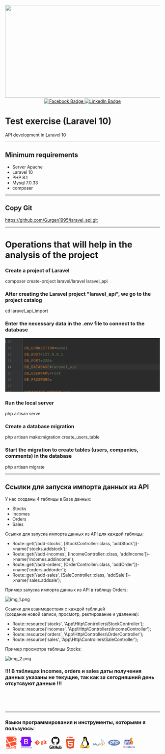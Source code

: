 <div id="header" align="center">
  <img src="https://media.giphy.com/media/qgQUggAC3Pfv687qPC/giphy.gif" width="600" height="300"/>
</div>

<div id="badges" align="center">
   <a href="https://www.facebook.com/gurgen1995">
    <img src="https://img.shields.io/badge/Facebook-blue?style=for-the-badge&logo=facebook&logoColor=white" alt="Facebook Badge"/>
  </a>
   <a href="https://www.linkedin.com/in/%D0%B3%D1%83%D1%80%D0%B3%D0%B5%D0%BD-%D0%BC%D0%BA%D1%80%D1%82%D1%87%D1%8F%D0%BD-15073627a">
    <img src="https://img.shields.io/badge/LinkedIn-blue?style=for-the-badge&logo=linkedin&logoColor=white" alt="LinkedIn Badge"/>
  </a>
</div>

Test exercise (Laravel 10)
=============

API development in Laravel 10
____________
Minimum requirements
------------

* Server Apache
* Laravel 10
* PHP 8.1
* Mysql 7.0.33
* composer
____________
## Copy Git

https://github.com/Gurgen1995/laravel_api.git
____________
# Operations that will help in the analysis of the project

### Create a project of Laravel

composer create-project laravel/laravel laravel_api

### After creating the Laravel project "laravel_api", we go to the project catalog

cd laravel_api_import

### Enter the necessary data in the .env file to connect to the database

![env.png](env.png)

### Run the local server
php artisan serve

### Create a database migration

php artisan make:migration create_users_table

### Start the migration to create tables (users, companies, comments) in the database

php artisan migrate

____________
Ссылки для запуска импорта данных из API
--------------------
У нас созданы 4 таблицы в Базе данных:
* Stocks
* Incomes
* Orders
* Sales

Ссылки для запуска импорта данных из API для каждой таблицы:
* Route::get('/add-stocks', [StockController::class, 'addStock'])->name('stocks.addstock');
* Route::get('/add-incomes', [IncomeController::class, 'addIncome'])->name('incomes.addincome');
* Route::get('/add-orders', [OrderController::class, 'addOrder'])->name('orders.addorder');
* Route::get('/add-sales', [SaleController::class, 'addSale'])->name('sales.addsale');

Пример запуска импорта данных из API в таблицу Orders:

![img_1.png](img_1.png)


Ссылки для взаимодествия с каждой таблицей <br>(создание новой записи, просмотр, ректирование и удаление):
* Route::resource('stocks', 'App\Http\Controllers\StockController');
* Route::resource('incomes', 'App\Http\Controllers\IncomeController');
* Route::resource('orders', 'App\Http\Controllers\OrderController');
* Route::resource('sales', 'App\Http\Controllers\SaleController');

Пример просмотра таблицы Stocks:

![img_2.png](img_2.png)

### !!! В таблицах incomes, orders и sales даты получения данных указаны не текущие, так как за сегодняшний день отсутсвуют данные !!!
<br>
<br>
<br>

---

### Языки программирования и инструменты, которыми я пользуюсь:
<div>

<img src='icons/laravel-plain-wordmark.svg' title="React" alt="React" width="40" height="40"/>&nbsp;
<img src='icons/bootstrap-original-wordmark.svg' title="Spring" alt="Spring" width="40" height="40"/>&nbsp;
<img src='icons/git-plain-wordmark.svg' title="Redux" alt="Redux " width="40" height="40"/>&nbsp;
<img src='icons/github-original-wordmark.svg'  title="CSS3" alt="CSS" width="40" height="40"/>&nbsp;
<img src='icons/html5-plain-wordmark.svg' title="HTML5" alt="HTML" width="40" height="40"/>&nbsp;
<img src='icons/linux-original.svg'  alt="Gatsby" width="40" height="40"/>&nbsp;
<img src='icons/mysql-original-wordmark.svg' title="MySQL"  alt="MySQL" width="40" height="40"/>&nbsp;
<img src='icons/php-plain.svg' title="NodeJS" alt="NodeJS" width="40" height="40"/>&nbsp;
<img src='icons/phpstorm-original-wordmark.svg' title="AWS" alt="AWS" width="40" height="40"/>&nbsp;

</div>
